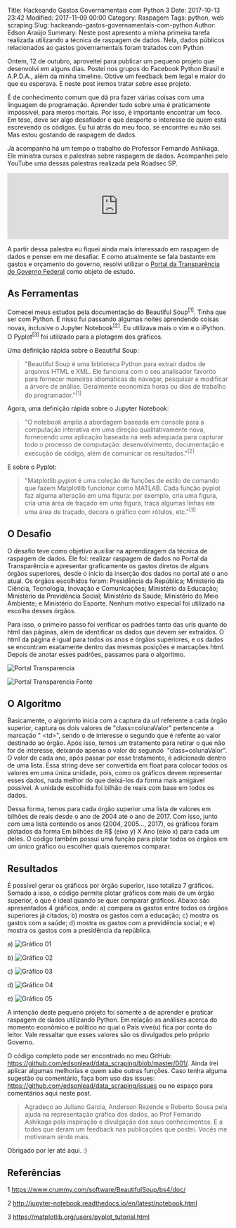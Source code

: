 Title: Hackeando Gastos Governamentais com Python 3
Date: 2017-10-13 23:42
Modified: 2017-11-09 00:00
Category: Raspagem
Tags: python, web scraping
Slug: hackeando-gastos-governamentais-com-python
Author: Edson Araújo
Summary: Neste post apresento a minha primeira tarefa realizada utilizando a técnica de raspagem de dados. Nela, dados públicos relacionados ao gastos governamentais foram tratados com Python


Ontem, 12 de outubro, aproveitei para publicar um pequeno projeto que desenvolvi em alguns dias. Postei nos grupos do Facebook Python Brasil e A.P.D.A., al&eacute;m da minha timeline. Obtive um feedback bem legal e maior do que eu esperava. E neste post iremos tratar sobre esse projeto.

&Eacute; de conhecimento comum que d&aacute; pra fazer v&aacute;rias coisas com uma linguagem de programa&ccedil;&atilde;o. Aprender tudo sobre uma &eacute; praticamente imposs&iacute;vel, para meros mortais. Por isso, &eacute; importante encontrar um foco. Em tese, deve ser algo desafiador e que desperte o interesse de quem est&aacute; escrevendo os c&oacute;digos. Eu fui atr&aacute;s do meu foco, se encontrei eu n&atilde;o sei. Mas estou gostando de raspagem de dados.

J&aacute; acompanho h&aacute; um tempo o trabalho do Professor Fernando Ashikaga. Ele ministra cursos e palestras sobre raspagem de dados. Acompanhei pelo YouTube uma dessas palestras realizada pela Roadsec SP.

<iframe width="100%"  src="https://www.youtube.com/embed/pM68J2JA72U" frameborder="0" ></iframe>

A partir dessa palestra eu fiquei ainda mais interessado em raspagem de dados e pensei em me desafiar. E como atualmente se fala bastante em gastos e or&ccedil;amento do governo, resolvi utilizar o <a href="http://portaltransparencia.gov.br/" target="_blank">Portal da Transpar&ecirc;ncia do Governo Federal</a> como objeto de estudo.

## As Ferramentas

Comecei meus estudos pela documenta&ccedil;&atilde;o do Beautiful Soup<sup>[1]</sup>. Tinha que ser com Python. E nisso fui passando algumas noites aprendendo coisas novas, inclusive o Jupyter Notebook<sup>[2]</sup>. Eu utilizava mais o vim e o iPython. O Pyplot<sup>[3]</sup> foi utilizado para a plotagem dos gr&aacute;ficos.

Uma defini&ccedil;&atilde;o r&aacute;pida sobre o Beautiful Soup:

<blockquote>"Beautiful Soup &eacute; uma biblioteca Python para extrair dados de arquivos HTML e XML. Ele funciona com o seu analisador favorito para fornecer maneiras idiom&aacute;ticas de navegar, pesquisar e modificar a &aacute;rvore de an&aacute;lise. Geralmente economiza horas ou dias de trabalho do programador."<sup>[1]</sup></blockquote>

Agora, uma defini&ccedil;&atilde;o r&aacute;pida sobre o Jupyter Notebook:

<blockquote>"O notebook amplia a abordagem baseada em console para a computa&ccedil;&atilde;o interativa em uma dire&ccedil;&atilde;o qualitativamente nova, fornecendo uma aplica&ccedil;&atilde;o baseada na web adequada para capturar todo o processo de computa&ccedil;&atilde;o: desenvolvimento, documenta&ccedil;&atilde;o e execu&ccedil;&atilde;o de c&oacute;digo, al&eacute;m de comunicar os resultados."<sup>[2]</sup></blockquote>

E sobre o Pyplot:

<blockquote>"Matplotlib.pyplot &eacute; uma cole&ccedil;&atilde;o de fun&ccedil;&otilde;es de estilo de comando que fazem Matplotlib funcionar como MATLAB. Cada fun&ccedil;&atilde;o pyplot faz alguma altera&ccedil;&atilde;o em uma figura: por exemplo, cria uma figura, cria uma &aacute;rea de tra&ccedil;ado em uma figura, tra&ccedil;a algumas linhas em uma &aacute;rea de tra&ccedil;ado, decora o gr&aacute;fico com r&oacute;tulos, etc."<sup>[3]</sup></blockquote>

## O Desafio

O desafio teve como objetivo auxiliar na aprendizagem da t&eacute;cnica de raspagem de dados. Ele foi: realizar raspagem de dados no Portal da Transpar&ecirc;ncia e apresentar graficamente os gastos diretos de alguns &oacute;rg&atilde;os superiores, desde o in&iacute;cio da inser&ccedil;&atilde;o dos dados no portal at&eacute; o ano atual. Os &oacute;rg&atilde;os escolhidos foram: Presid&ecirc;ncia da Rep&uacute;blica; Minist&eacute;rio da Ci&ecirc;ncia, Tecnologia, Inova&ccedil;&atilde;o e Comunica&ccedil;&otilde;es; Minist&eacute;rio da Educa&ccedil;&atilde;o; Minist&eacute;rio da Previd&ecirc;ncia Social; Minist&eacute;rio da Sa&uacute;de; Minist&eacute;rio do Meio Ambiente; e Minist&eacute;rio do Esporte. Nenhum motivo especial foi utilizado na escolha desses &oacute;rg&atilde;os.

Para isso, o primeiro passo foi verificar os padr&otilde;es tanto das urls quanto do html das p&aacute;ginas, al&eacute;m de identificar os dados que devem ser extra&iacute;dos. O html da p&aacute;gina &eacute; igual para todos os anos e &oacute;rg&atilde;os superiores, e os dados se encontram exatamente dentro das mesmas posi&ccedil;&otilde;es e marca&ccedil;&otilde;es html. Depois de anotar esses padr&otilde;es, passamos para o algoritmo.

![Portal Transparencia]({filename}/images/post06-portal.png)


![Portal Transparencia Fonte]({filename}/images/post06-portal-fonte.png)

## O Algoritmo

Basicamente, o algorimto inicia com a captura da url referente a cada &oacute;rg&atilde;o superior, captura os dois valores de "class=colunaValor" pertencente a marca&ccedil;&atilde;o "
\<td>", sendo o de interesse o segundo que &eacute; refente ao valor destinado ao &oacute;rg&atilde;o. Ap&oacute;s isso, temos um tratamento para retirar o que n&atilde;o for de interesse, deixando apenas o valor do segundo&nbsp; "class=colunaValor". O valor de cada ano, ap&oacute;s passar por esse tratamento, &eacute; adicionado dentro de uma lista. Essa string deve ser convertida em float para colocar todos os valores em uma &uacute;nica unidade, pois, como os gr&aacute;ficos devem representar esses dados, nada melhor do que deix&aacute;-los da forma mais amig&aacute;vel poss&iacute;vel. A unidade escolhida foi bilh&atilde;o de reais com base em todos os dados.

Dessa forma, temos para cada &oacute;rg&atilde;o superior uma lista de valores em bilh&otilde;es de reais desde o ano de 2004 at&eacute; o ano de 2017. Com isso, junto com uma lista contendo os anos (2004, 2005..., 2017), os gr&aacute;ficos foram plotados da forma Em bilh&otilde;es de R$ (eixo y) X Ano (eixo x) para cada um deles. O c&oacute;digo tamb&eacute;m possui uma fun&ccedil;&atilde;o para plotar todos os &oacute;rg&atilde;os em um &uacute;nico gr&aacute;fico ou escolher quais queremos comparar.

## Resultados

&Eacute; poss&iacute;vel gerar os gr&aacute;ficos por &oacute;rg&atilde;o superior, isso totaliza 7 gr&aacute;ficos. Somado a isso, o c&oacute;digo permite plotar gr&aacute;ficos com mais de um &oacute;rg&atilde;o superior, o que &eacute; ideal quando se quer comparar gr&aacute;ficos. Abaixo s&atilde;o apresentados 4 gr&aacute;ficos, onde: a) compara os gastos entre todos os órgãos superiores já citados; b) mostra os gastos com a educação; c) mostra os gastos com a saúde; d) mostra os gastos com a previdência social; e e) mostra os gastos com a presidência da república.

a)
![Gráfico 01](https://raw.githubusercontent.com/edsonlead/data_scraping/master/001/images/mulplot.png)

b)
![Gráfico 02](https://raw.githubusercontent.com/edsonlead/data_scraping/master/001/images/Educa%C3%A7%C3%A3o.png)

c)
![Gráfico 03](https://raw.githubusercontent.com/edsonlead/data_scraping/master/001/images/Sa%C3%BAde.png)

d)
![Gráfico 04](https://raw.githubusercontent.com/edsonlead/data_scraping/master/001/images/Previd%C3%AAncia%20Social.png)

e)
![Gráfico 05](https://raw.githubusercontent.com/edsonlead/data_scraping/master/001/images/Presid%C3%AAncia%20da%20Rep%C3%BAblica.png)

A inten&ccedil;&atilde;o deste pequeno projeto foi somente a de aprender e praticar raspagem de dados utilizando Python. Em rela&ccedil;&atilde;o as an&aacute;lises acerca do momento econ&ocirc;mico e pol&iacute;tico no qual o Pa&iacute;s vive(u) fica por conta do leitor. Vale ressaltar que esses valores s&atilde;o os divulgados pelo pr&oacute;prio Governo.

O c&oacute;digo completo pode ser encontrado no meu GitHub: <a href="https://github.com/edsonlead/data_scraping/blob/master/001/" target="_blank" rel="noopener">https://github.com/edsonlead/data_scraping/blob/master/001/</a>. Ainda irei aplicar algumas melhorias e quem sabe outras fun&ccedil;&otilde;es. Caso tenha alguma sugest&atilde;o ou coment&aacute;rio, fa&ccedil;a bom uso das issues: <a href="https://github.com/edsonlead/data_scraping/issues" target="_blank" rel="noopener">https://github.com/edsonlead/data_scraping/issues</a> ou no espa&ccedil;o para coment&aacute;rios aqui neste post.

<blockquote>Agrade&ccedil;o ao Juliano Garcia, Anderson Rezende e Roberto Sousa pela ajuda na representa&ccedil;&atilde;o gr&aacute;fica dos dados, ao Prof Fernando Ashikaga pela inspira&ccedil;&atilde;o e divulga&ccedil;&atilde;o dos seus conhecimentos. E a todos que deram um feedback nas publica&ccedil;&otilde;es que postei. Voc&ecirc;s me motivaram ainda mais.</blockquote>

Obrigado por ler at&eacute; aqui. :)

## Refer&ecirc;ncias

1 <a href="https://www.crummy.com/software/BeautifulSoup/bs4/doc/" target="_blank" rel="noopener">https://www.crummy.com/software/BeautifulSoup/bs4/doc/</a>

2 <a href="http://jupyter-notebook.readthedocs.io/en/latest/notebook.html" target="_blank" rel="noopener">http://jupyter-notebook.readthedocs.io/en/latest/notebook.html</a>

3 <a href="https://matplotlib.org/users/pyplot_tutorial.html" target="_blank" rel="noopener">https://matplotlib.org/users/pyplot_tutorial.html</a>
